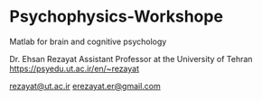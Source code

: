 # Psychophysics-Workshope
Matlab for brain and cognitive psychology

Dr. Ehsan Rezayat 
Assistant Professor at the University of Tehran
https://psyedu.ut.ac.ir/en/~rezayat

rezayat@ut.ac.ir
erezayat.er@gmail.com
